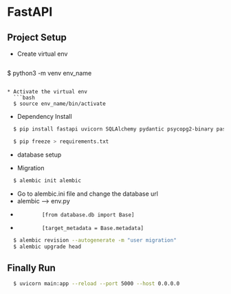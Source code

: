 # FastAPI

## Project Setup
* Create virtual env
  ```bash
$ python3 -m venv env_name
```
  
* Activate the virtual env
  ```bash
  $ source env_name/bin/activate
  ```

* Dependency Install

```bash
  $ pip install fastapi uvicorn SQLAlchemy pydantic psycopg2-binary passlib email_validator cryptography bcrypt alembic
```

```bash
  $ pip freeze > requirements.txt
```

* database setup

* Migration

```bash
  $ alembic init alembic
```
* Go to alembic.ini file and change the database url
* alembic --> env.py
*             [from database.db import Base]
*             [target_metadata = Base.metadata]

```bash
  $ alembic revision --autogenerate -m "user migration"
  $ alembic upgrade head
```

## Finally Run 

```bash
  $ uvicorn main:app --reload --port 5000 --host 0.0.0.0
```
